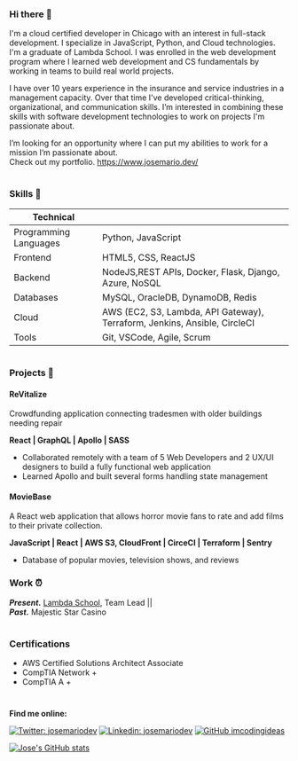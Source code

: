 ### Hi there 👋

I'm a cloud certified developer in Chicago with an interest in full-stack development. I specialize in JavaScript, Python, and Cloud technologies. I'm a graduate of Lambda School. I was enrolled in the web development program where I learned web development and CS fundamentals by working in teams to build real world projects.  

I have over 10 years experience in the insurance and service industries in a management capacity. Over that time I've developed critical-thinking, organizational, and communication skills. I’m interested in combining these skills with software development technologies to work on projects I'm passionate about.  

I’m looking for an opportunity where I can put my abilities to work for a mission I’m passionate about.  
Check out my portfolio. https://www.josemario.dev/
#
<!--
**josemariodev/josemariodev** is a ✨ _special_ ✨ repository because its `README.md` (this file) appears on your GitHub profile.

Here are some ideas to get you started:

- 🔭 I’m currently working on ...
- 🌱 I’m currently learning ...
- 👯 I’m looking to collaborate on ...
- 🤔 I’m looking for help with ...
- 💬 Ask me about ...
- 📫 How to reach me: ...
- 😄 Pronouns: ...
- ⚡ Fun fact: ...
-->

### Skills 💭



| Technical             |                                                                           |
| --------------------- | ------------------------------------------------------------------------- |
| Programming Languages | Python, JavaScript                                                        |
| Frontend              | HTML5, CSS, ReactJS                                                       |
| Backend               | NodeJS,REST APIs, Docker, Flask, Django, Azure, NoSQL                     |
| Databases             | MySQL, OracleDB, DynamoDB, Redis                                          |
| Cloud                 | AWS (EC2, S3, Lambda, API Gateway), Terraform, Jenkins, Ansible, CircleCI |
| Tools                 | Git, VSCode, Agile, Scrum                                                 |
#
### Projects 🔭



#### ReVitalize

Crowdfunding application connecting tradesmen with older buildings needing repair

**React | GraphQL | Apollo | SASS**

- Collaborated remotely with a team of 5 Web Developers and 2 UX/UI designers to build a fully functional web application
- Learned Apollo and built several forms handling state management

#### MovieBase

A React web application that allows horror movie fans to
rate and add films to their private collection.

**JavaScript | React | AWS S3, CloudFront | CirceCI | Terraform | Sentry**

- Database of popular movies, television shows, and reviews

### Work ⏰

**_Present._** [Lambda School](<https://en.wikipedia.org/wiki/ADP_(company)>), Team Lead ||  
**_Past._** Majestic Star Casino
#
### Certifications


- AWS Certified Solutions Architect Associate
- CompTIA Network +
- CompTIA A +
#


**Find me online:**

[![Twitter: josemariodev](https://img.shields.io/twitter/follow/josemariodev?style=social)](https://twitter.com/josemariodev)
[![Linkedin: josemariodev](https://img.shields.io/badge/-josemariodev-blue?style=flat-square&logo=Linkedin&logoColor=white&link=https://www.linkedin.com/in/josemariodev/)](https://www.linkedin.com/in/ocasio-perez/)
[![GitHub imcodingideas](https://img.shields.io/github/followers/josemariodev?label=follow&style=social)](https://github.com/josemariodev)

[![Jose's GitHub stats](https://github-readme-stats.vercel.app/api?username=josemariodev&show_icons=true&theme=prussian)](https://github.com/josemariodev/github-readme-stats)
